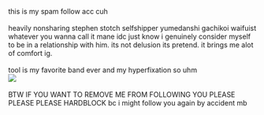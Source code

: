 this is my spam follow acc cuh
<br>
<br>
heavily nonsharing stephen stotch selfshipper yumedanshi gachikoi waifuist whatever you wanna call it mane idc just know i genuinely consider myself to be in a relationship with him. its not delusion its pretend. it brings me alot of comfort ig.
<br>
<br>
tool is my favorite band ever and my hyperfixation so uhm
<br>
![](https://files.catbox.moe/0ham3o.gif)
<br>
<br>
BTW IF YOU WANT TO REMOVE ME FROM FOLLOWING YOU PLEASE PLEASE PLEASE HARDBLOCK bc i might follow you again by accident mb
